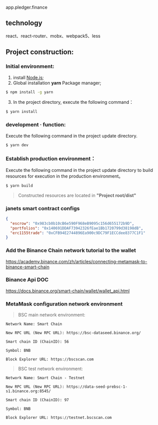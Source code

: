 app.pledger.finance

## technology

react、react-router、mobx、webpack5、less

## Project construction:

### Initial environment:

1. install [Node.js](https://nodejs.org/en/download/);
2. Global installation **yarn** Package manager;

```bash
$ npm install -g yarn
```

3. In the project directory, execute the following command：

```bash
$ yarn install
```

### development · function:

Execute the following command in the project update directory.

```bash
$ yarn dev
```

### Establish production environment：

Execute the following command in the project update directory to build resources for execution in the production environment。

```bash
$ yarn build
```

> Constructed resources are located in **"Project root/dist"**

### janets smart contract configs

```json
{
  "escrow": "0x983cb0b10cB6e590F968eB9095c156d655172b9D",
  "portfolios": "0x140691DDAF73942326fEae1Bb1720799d38198dB",
  "erc1155trade": "0xCFB94E2744896Ea900c9DC79F1ECCdee8377C1F1"
}
```

### Add the Binance Chain network tutorial to the wallet

https://academy.binance.com/zh/articles/connecting-metamask-to-binance-smart-chain

### Binance Api DOC

https://docs.binance.org/smart-chain/wallet/wallet_api.html

### MetaMask configuration network environment

> BSC main network environment:

```
Network Name: Smart Chain

New RPC URL (New RPC URL): https://bsc-dataseed.binance.org/

Smart chain ID (ChainID): 56

Symbol: BNB

Block Explorer URL: https://bscscan.com
```

> BSC test network environment:

```
Network Name: Smart Chain - Testnet

New RPC URL (New RPC URL): https://data-seed-prebsc-1-s1.binance.org:8545/

Smart chain ID (ChainID): 97

Symbol: BNB

Block Explorer URL: https://testnet.bscscan.com
```
